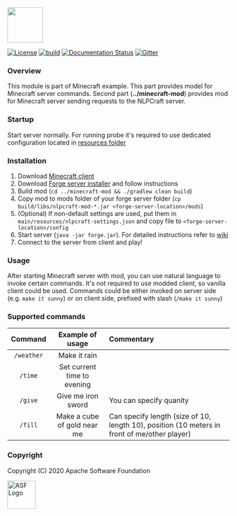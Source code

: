 <!--
 Licensed to the Apache Software Foundation (ASF) under one or more
 contributor license agreements.  See the NOTICE file distributed with
 this work for additional information regarding copyright ownership.
 The ASF licenses this file to You under the Apache License, Version 2.0
 (the "License"); you may not use this file except in compliance with
 the License.  You may obtain a copy of the License at

      http://www.apache.org/licenses/LICENSE-2.0

 Unless required by applicable law or agreed to in writing, software
 distributed under the License is distributed on an "AS IS" BASIS,
 WITHOUT WARRANTIES OR CONDITIONS OF ANY KIND, either express or implied.
 See the License for the specific language governing permissions and
 limitations under the License.
-->

<img src="https://nlpcraft.apache.org/images/nlpcraft_logo_black.gif" height="80px" alt="">
<br>

[![License](https://img.shields.io/badge/license-Apache%202-blue.svg)](https://raw.githubusercontent.com/apache/opennlp/master/LICENSE)
[![build](https://github.com/apache/incubator-nlpcraft/workflows/build/badge.svg)](https://github.com/apache/incubator-nlpcraft/actions)
[![Documentation Status](https://img.shields.io/:docs-latest-green.svg)](https://nlpcraft.apache.org/docs.html)
[![Gitter](https://badges.gitter.im/apache-nlpcraft/community.svg)](https://gitter.im/apache-nlpcraft/community)

### Overview
This module is part of Minecraft example. This part provides model for Minecraft server commands. 
Second part (**../minecraft-mod**) provides mod for Minecraft server sending requests to the NLPCraft server.

### Startup
Start server normally. For running probe it's required to use dedicated configuration located in [resources folder](src/main/resources/nlpcraft.conf)

### Installation
1. Download [Minecraft client](https://www.minecraft.net/en-us/download)
1. Download [Forge server installer](https://files.minecraftforge.net/) and follow instructions
1. Build mod (`cd ../minecraft-mod && ./gradlew clean build`)
1. Copy mod to mods folder of your forge server folder (`cp build/libs/nlpcraft-mod-*.jar <forge-server-location>/mods`)
1. (Optional) If non-default settings are used, put them in `main/resources/nlpcraft-settings.json` and copy file to `<forge-server-location>/config`
1. Start server (`java -jar forge.jar`). For detailed instructions refer to [wiki](https://minecraft.gamepedia.com/Tutorials/Setting_up_a_server)
1. Connect to the server from client and play!

### Usage
After starting Minecraft server with mod, you can use natural language to invoke certain commands. It's not required to
use modded client, so vanilla client could be used. Commands could be either invoked on server side (e.g. `make it sunny`) or
on client side, prefixed with slash (`/make it sunny`)

### Supported commands
| Command | Example of usage | Commentary
| :---: |:---:|:---|
`/weather` | Make it rain | | 
`/time` | Set current time to evening | |
`/give` | Give me iron sword | You can specify quanity |
`/fill` | Make a cube of gold near me | Can specify length (size of 10, length 10), position (10 meters in front of me/other player) |

### Copyright
Copyright (C) 2020 Apache Software Foundation

<img src="https://www.apache.org/img/ASF20thAnniversary.jpg" height="64px" alt="ASF Logo">
